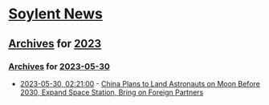 # [Soylent News](../../../README.md)

## [Archives](../../index.md) for [2023](../index.md)

### [Archives](../../index.md) for [2023-05-30](index.md)

* [2023-05-30, 02:21:00](https://soylentnews.org/article.pl?sid=23/05/29/163219&from=rss) - [China Plans to Land Astronauts on Moon Before 2030, Expand Space Station, Bring on Foreign Partners](https://soylentnews.org/article.pl?sid=23/05/29/163219&from=rss)
